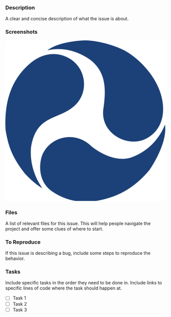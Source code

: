 ### Description
A clear and concise description of what the issue is about.

### Screenshots
![Screenshot](dot.png)

### Files
A list of relevant files for this issue. This will help people navigate the project and offer some clues of where to start.

### To Reproduce
If this issue is describing a bug, include some steps to reproduce the behavior.

### Tasks
Include specific tasks in the order they need to be done in. Include links to specific lines of code where the task should happen at.
- [ ] Task 1
- [ ] Task 2
- [ ] Task 3
